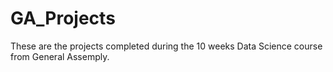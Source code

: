 # GA_Projects
These are the projects completed during the 10 weeks Data Science course from General Assemply.

